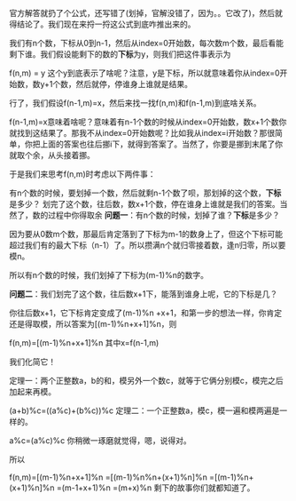 官方解答就扔了个公式，还写错了(划掉，官解没错了，因为。。它改了)，然后就得结论了。我们现在来捋一捋这公式到底咋推出来的。

我们有n个数，下标从0到n-1，然后从index=0开始数，每次数m个数，最后看能剩下谁。我们假设能剩下的数的**下标**为y，则我们把这件事表示为

f(n,m) = y
这个y到底表示了啥呢？注意，y是下标，所以就意味着你从index=0开始数，数y+1个数，然后就停，停谁身上谁就是结果。

行了，我们假设f(n-1,m)=x，然后来找一找f(n,m)和f(n-1,m)到底啥关系。

f(n-1,m)=x意味着啥呢？意味着有n-1个数的时候从index=0开始数，数x+1个数你就找到这结果了。那我不从index=0开始数呢？比如我从index=i开始数？那很简单，你把上面的答案也往后挪i下，就得到答案了。当然了，你要是挪到末尾了你就取个余，从头接着挪。

于是我们来思考f(n,m)时考虑以下两件事：

有n个数的时候，要划掉一个数，然后就剩n-1个数了呗，那划掉的这个数，**下标**是多少？
划完了这个数，往后数，数x+1个数，停在谁身上谁就是我们的答案。当然了，数的过程中你得取余
**问题一**：有n个数的时候，划掉了谁？**下标**是多少？

因为要从0数m个数，那最后肯定落到了下标为m-1的数身上了，但这个下标可能超过我们有的最大下标（n-1）了。所以攒满n个就归零接着数，逢n归零，所以要模n。

所以有n个数的时候，我们划掉了下标为(m-1)%n的数字。

**问题二**：我们划完了这个数，往后数x+1下，能落到谁身上呢，它的下标是几？

你往后数x+1，它下标肯定变成了(m-1)%n +x+1，和第一步的想法一样，你肯定还是得取模，所以答案为[(m-1)%n+x+1]%n，则

f(n,m)=[(m-1)%n+x+1]%n
其中x=f(n-1,m)

我们化简它！

定理一：两个正整数a，b的和，模另外一个数c，就等于它俩分别模c，模完之后加起来再模。

(a+b)%c=((a%c)+(b%c))%c
定理二：一个正整数a，模c，模一遍和模两遍是一样的。

a%c=(a%c)%c
你稍微一琢磨就觉得，嗯，说得对。

所以

f(n,m)=[(m-1)%n+x+1]%n
=[(m-1)%n%n+(x+1)%n]%n
=[(m-1)%n+(x+1)%n]%n
=(m-1+x+1)%n
=(m+x)%n
剩下的故事你们就都知道了。